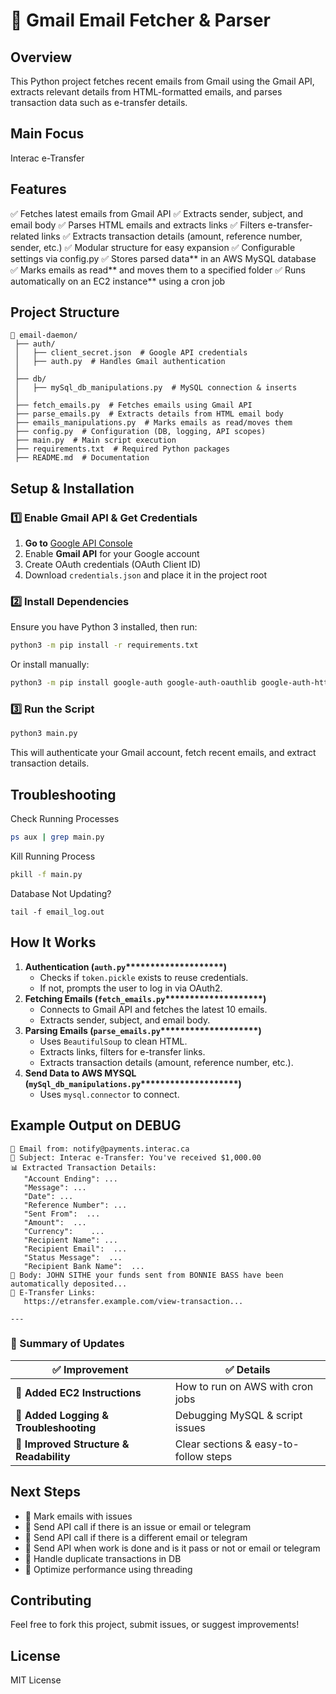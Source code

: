 # 📩 Gmail Email Fetcher & Parser

## **Overview**

This Python project fetches recent emails from Gmail using the Gmail API, extracts relevant details from HTML-formatted emails, and parses transaction data such as e-transfer details. 

## **Main Focus**
Interac e-Transfer

## **Features**

✅ Fetches latest emails from Gmail API
✅ Extracts sender, subject, and email body
✅ Parses HTML emails and extracts links
✅ Filters e-transfer-related links
✅ Extracts transaction details (amount, reference number, sender, etc.)
✅ Modular structure for easy expansion
✅ Configurable settings via config.py
✅ Stores parsed data** in an AWS MySQL database
✅ Marks emails as read** and moves them to a specified folder
✅ Runs automatically on an EC2 instance** using a cron job

## **Project Structure**

```
📁 email-daemon/
 ├── auth/
 │   ├── client_secret.json  # Google API credentials
 │   ├── auth.py  # Handles Gmail authentication
 │
 ├── db/
 │   ├── mySql_db_manipulations.py  # MySQL connection & inserts
 │
 ├── fetch_emails.py  # Fetches emails using Gmail API
 ├── parse_emails.py  # Extracts details from HTML email body
 ├── emails_manipulations.py  # Marks emails as read/moves them
 ├── config.py  # Configuration (DB, logging, API scopes)
 ├── main.py  # Main script execution
 ├── requirements.txt  # Required Python packages
 ├── README.md  # Documentation

```

## **Setup & Installation**

### **1️⃣ Enable Gmail API & Get Credentials**

1. **Go to** [Google API Console](https://console.cloud.google.com/)
2. Enable **Gmail API** for your Google account
3. Create OAuth credentials (OAuth Client ID)
4. Download `credentials.json` and place it in the project root

### **2️⃣ Install Dependencies**

Ensure you have Python 3 installed, then run:

```sh
python3 -m pip install -r requirements.txt
```

Or install manually:

```sh
python3 -m pip install google-auth google-auth-oauthlib google-auth-httplib2 google-api-python-client beautifulsoup4
```

### **3️⃣ Run the Script**

```sh
python3 main.py
```

This will authenticate your Gmail account, fetch recent emails, and extract transaction details.

## **Troubleshooting**

Check Running Processes
```sh
ps aux | grep main.py
```

Kill Running Process
```sh
pkill -f main.py
```
Database Not Updating?
```
tail -f email_log.out
```

## **How It Works**

1. **Authentication (********`auth.py`********\*\*\*\*\*\*\*\*\*\*\*\*\*\*\*\*\*\*\*\*)**
   - Checks if `token.pickle` exists to reuse credentials.
   - If not, prompts the user to log in via OAuth2.
2. **Fetching Emails (********`fetch_emails.py`********\*\*\*\*\*\*\*\*\*\*\*\*\*\*\*\*\*\*\*\*)**
   - Connects to Gmail API and fetches the latest 10 emails.
   - Extracts sender, subject, and email body.
3. **Parsing Emails (********`parse_emails.py`********\*\*\*\*\*\*\*\*\*\*\*\*\*\*\*\*\*\*\*\*)**
   - Uses `BeautifulSoup` to clean HTML.
   - Extracts links, filters for e-transfer links.
   - Extracts transaction details (amount, reference number, etc.).
4. **Send Data to AWS MYSQL (********`mySql_db_manipulations.py`********\*\*\*\*\*\*\*\*\*\*\*\*\*\*\*\*\*\*\*\*)**
   - Uses `mysql.connector` to connect.

## **Example Output on DEBUG**

```
📩 Email from: notify@payments.interac.ca
📜 Subject: Interac e-Transfer: You've received $1,000.00
📊 Extracted Transaction Details:
   "Account Ending": ...
   "Message": ...
   "Date": ...
   "Reference Number": ... 
   "Sent From":  ...
   "Amount":  ...
   "Currency":    ...
   "Recipient Name": ...
   "Recipient Email":  ...
   "Status Message":  ...
   "Recipient Bank Name":  ...
📖 Body: JOHN SITHE your funds sent from BONNIE BASS have been automatically deposited...
🔗 E-Transfer Links:
   https://etransfer.example.com/view-transaction...

---
```

### **🚀 Summary of Updates**
| ✅ **Improvement** | ✅ **Details** |
|------------------|--------------|
| 📌 **Added EC2 Instructions** | How to run on AWS with cron jobs |
| 📌 **Added Logging & Troubleshooting** | Debugging MySQL & script issues |
| 📌 **Improved Structure & Readability** | Clear sections & easy-to-follow steps |

## **Next Steps**

- 📌 Mark emails with issues 
- 📌 Send API call if there is an issue or email or telegram 
- 📌 Send API call if there is a different email or telegram 
- 📌 Send API when work is done and is it pass or not or email or telegram 
- 📌 Handle duplicate transactions in DB
- 📌 Optimize performance using threading

## **Contributing**

Feel free to fork this project, submit issues, or suggest improvements!

## **License**

MIT License

